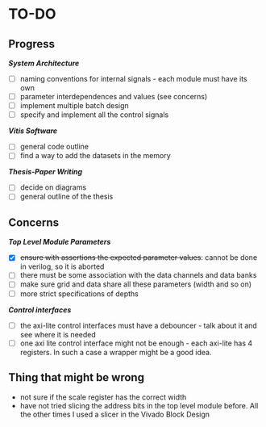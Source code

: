 # TO-DO

## Progress

***System Architecture***
- [ ] naming conventions for internal signals - each module must have its own
- [ ] parameter interdependences and values (see concerns)
- [ ] implement multiple batch design
- [ ] specify and implement all the control signals

***Vitis Software***
- [ ] general code outline
- [ ] find a way to add the datasets in the memory

***Thesis-Paper Writing***
- [ ] decide on diagrams
- [ ] general outline of the thesis

## Concerns

***Top Level Module Parameters***
- [x] ~~ensure with assertions the expected parameter values~~: cannot be done in verilog, so it is aborted
- [ ] there must be some association with the data channels and data banks
- [ ] make sure grid and data share all these parameters (width and so on)
- [ ] more strict specifications of depths

***Control interfaces***
- [ ] the axi-lite control interfaces must have a debouncer - talk about it and see where it is needed
- [ ] one axi lite control interface might not be enough - each axi-lite has 4 registers. In such a case a wrapper might be a good idea.

## Thing that might be wrong

- not sure if the scale register has the correct width
- have not tried slicing the address bits in the top level module before. All the other times I used a slicer in the Vivado Block Design